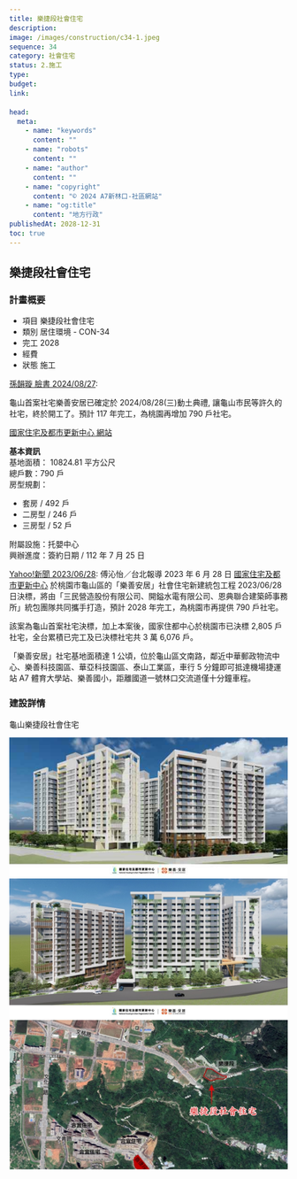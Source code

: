 ```yaml
---
title: 樂捷段社會住宅
description:
image: /images/construction/c34-1.jpeg
sequence: 34
category: 社會住宅
status: 2.施工
type:
budget:
link:

head:
  meta:
    - name: "keywords"
      content: ""
    - name: "robots"
      content: ""
    - name: "author"
      content: ""
    - name: "copyright"
      content: "© 2024 A7新林口-社區網站"
    - name: "og:title"
      content: "地方行政"
publishedAt: 2028-12-31
toc: true
---
```


## 樂捷段社會住宅

### 計畫概要

- 項目 樂捷段社會住宅
- 類別 居住環境 - CON-34
- 完工 2028
- 經費
- 狀態 施工

<a href="https://www.facebook.com/share/p/enMJ6cMeZunZVPqq/">孫韻璇 臉書 2024/08/27</a>:

龜山首案社宅樂善安居已確定於 2024/08/28(三)動土典禮, 讓龜山市民等許久的社宅，終於開工了。預計 117 年完工，為桃園再增加 790 戶社宅。

<a href="https://sh.hurc.org.tw/H/H-333-001?fbclid=IwY2xjawE70-dleHRuA2FlbQIxMAABHb4R8HkXhF3Q6oOnksx-PQ-D6b2b8KRqT02XQLanTSqnPT8DmesAuvCAwQ_aem_-1HVWvfNu6_L9-4jXN2izA">國家住宅及都市更新中心 網站</a>

**基本資訊**  
基地面積： 10824.81 平方公尺  
總戶數：790 戶  
房型規劃：

- 套房 / 492 戶
- 二房型 / 246 戶
- 三房型 / 52 戶

附屬設施：托嬰中心  
興辦進度：簽約日期 / 112 年 7 月 25 日

<a href="https://tw.news.yahoo.com/a7%E7%A7%91%E6%8A%80%E5%9C%92%E5%8D%80%E6%97%81%E6%A8%82%E5%96%84%E5%AE%89%E5%B1%85%E7%A4%BE%E5%AE%85-%E7%B5%B1%E5%8C%85%E5%B7%A5%E7%A8%8B%E6%B1%BA%E6%A8%99-121732491.html">Yahoo!新聞 2023/06/28</a>:
傅沁怡／台北報導
2023 年 6 月 28 日
<a href="https://www.hurc.org.tw/hurc/docDetail?uid=17&pid=10&doc_id=1265">國家住宅及都市更新中心</a> 於桃園市龜山區的「樂善安居」社會住宅新建統包工程 2023/06/28 日決標，將由「三民營造股份有限公司、開鎰水電有限公司、恩典聯合建築師事務所」統包團隊共同攜手打造，預計 2028 年完工，為桃園市再提供 790 戶社宅。

該案為龜山首案社宅決標，加上本案後，國家住都中心於桃園市已決標 2,805 戶社宅，全台累積已完工及已決標社宅共 3 萬 6,076 戶。

「樂善安居」社宅基地面積達 1 公頃，位於龜山區文南路，鄰近中華郵政物流中心、樂善科技園區、華亞科技園區、泰山工業區，車行 5 分鐘即可抵達機場捷運站 A7 體育大學站、樂善國小，距離國道一號林口交流道僅十分鐘車程。

### 建設詳情

龜山樂捷段社會住宅

![c34-3.jpeg](/images/construction/c34-3.jpeg)
![c34-2.jpeg](/images/construction/c34-2.jpeg)
![c34-1.jpeg](/images/construction/c34-1.jpeg)
